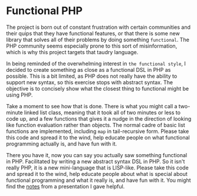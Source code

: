 # Functional PHP

The project is born out of constant frustration with certain communities and 
their quips that they have functional features, or that there is some new
library that solves all of their problems by doing something `functional`.  The
PHP community seems especially prone to this sort of misinformation, which is 
why this project targets that taudry language.

In being reminded of the overwhelming interest in `the functional style`,
I decided to create something as close as a functional DSL in PHP as 
possible.  This is a bit limited, as PHP does not really have the 
ability to support new syntax, so this exercise stops with abstract
syntax.  The objective is to concisely show what the closest thing to
functional might be using PHP. 

Take a moment to see how that is done.  There is what you might call a 
two-minute linked list class, meaning that it took all of two minutes or
less to code up, and a few functions that gives it a nudge in the 
direction of looking like function evaluation rather than objects.  The 
normal cadre of basic list functions are implemented, including `map`
in tail-recursive form.  Please take this code and spread it to the wind,
help educate people on what functional programming actually is, and have
fun with it.

There you have it, now you can say you actually saw something functional
in PHP.  Facilitated by writing a new abstract syntax DSL in PHP.  So
it isn't really PHP, it is a new mini-language that is LISP-like.  Please take
this code and spread it to the wind, help educate people about what is 
special about functional programming and what it really is, and have fun
with it.  You might find the [notes](https://docs.google.com/presentation/d/1IEFzjppa1-UlqauOotJmVs2B4lT5xVit4Ziwq3v8zPQ/pub) 
from a presentation I gave helpful. 

